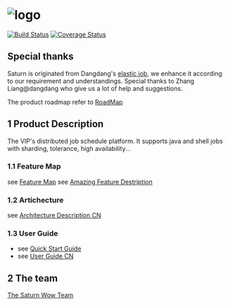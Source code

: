 # ![logo](https://github.com/vipshop/Saturn/blob/doc/saturn-logo.jpg)

[![Build Status](https://secure.travis-ci.org/vipshop/Saturn.png?branch=develop)](https://travis-ci.org/vipshop/Saturn)
[![Coverage Status](https://coveralls.io/repos/github/vipshop/Saturn/badge.svg?branch=develop)](https://coveralls.io/github/vipshop/Saturn?branch=develop)
## Special thanks

Saturn is originated from Dangdang's [elastic job](https://github.com/dangdangdotcom/elastic-job), we enhance it according to our requirement and understandings. Special thanks to Zhang Liang@dangdang who give us a lot of help and suggestions.

The product roadmap refer to [RoadMap](https://github.com/vipshop/Saturn/wiki/Saturn-Roadmap-CN)

## 1 Product Description

The VIP's distributed job schedule platform. It supports java and shell jobs with sharding, tolerance, high availability...

### 1.1 Feature Map

see [Feature Map](https://github.com/vipshop/Saturn/wiki/Saturn-Feature-List-Map---Chinese-Version)
see [Amazing Feature Destription](https://github.com/vipshop/Saturn/wiki/Saturn-Amazing-Feature-Description)

### 1.2 Artichecture
see [Architecture Description CN](https://github.com/vipshop/Saturn/wiki/Saturn%E6%9E%B6%E6%9E%84%E6%96%87%E6%A1%A3)

### 1.3 User Guide
- see [Quick Start Guide](https://github.com/vipshop/Saturn/wiki/Quick-Start)
- see [User Guide CN](https://github.com/vipshop/Saturn/wiki/%E4%BD%BF%E7%94%A8%E6%8C%87%E5%BC%95(%E5%AE%8C%E6%95%B4))

## 2 The team

[The Saturn Wow Team](https://github.com/vipshop/Saturn/wiki/Saturn's-Wow-Team)
